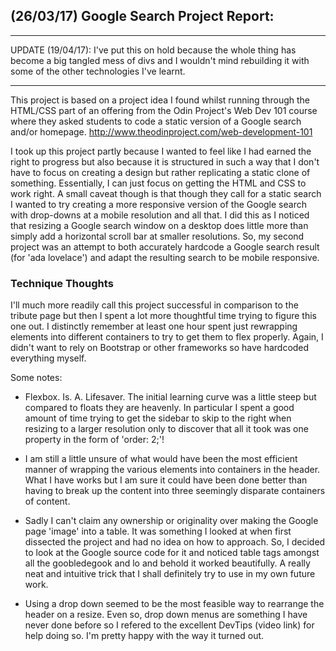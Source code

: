 <h2>(26/03/17) Google Search Project Report:</h2> 

- - - -

UPDATE (19/04/17): I've put this on hold because the whole thing has become a big tangled mess
of divs and I wouldn't mind rebuilding it with some of the other technologies I've learnt. 

- - - -

This project is based on a project idea I found whilst running through the HTML/CSS part of 
an offering from the Odin Project's Web Dev 101 course where they asked students to code a static
version of a Google search and/or homepage. 
http://www.theodinproject.com/web-development-101

I took up this project partly because I wanted to feel like I had earned the right to progress but
also because it is structured in such a way that I don't have to focus on creating a design 
but rather replicating a static clone of something. Essentially, I can just focus on getting the 
HTML and CSS to work right. A small caveat though is that though they call for a static search
I wanted to try creating a more responsive version of the Google search with drop-downs at a mobile
resolution and all that. I did this as I noticed that resizing a Google search window on a desktop
does little more than simply add a horizontal scroll bar at smaller resolutions. So, my second 
project was an attempt to both accurately hardcode a Google search result (for 'ada lovelace') and
adapt the resulting search to be mobile responsive. 

<h3>Technique Thoughts</h3> 
I'll much more readily call this project successful in comparison to the tribute page but then 
I spent a lot more thoughtful time trying to figure this one out. I distinctly remember at least
one hour spent just rewrapping elements into different containers to try to get them to flex 
properly. Again, I didn't want to rely on Bootstrap or other frameworks so have hardcoded 
everything myself. 

Some notes:
- Flexbox. Is. A. Lifesaver. The initial learning curve was a little steep but compared to floats
they are heavenly. In particular I spent a good amount of time trying to get the sidebar to skip
to the right when resizing to a larger resolution only to discover that all it took was one property
in the form of 'order: 2;'!

- I am still a little unsure of what would have been the most efficient manner of wrapping the various
elements into containers in the header. What I have works but I am sure it could have been done better
than having to break up the content into three seemingly disparate containers of content. 

- Sadly I can't claim any ownership or originality over making the Google page 'image' into a table.
It was something I looked at when first dissected the project and had no idea on how to approach.
So, I decided to look at the Google source code for it and noticed table tags amongst all the goobledegook and lo and 
behold it worked beautifully. A really neat and intuitive trick that I shall definitely try to use in my
own future work. 

- Using a drop down seemed to be the most feasible way to rearrange the header on a resize.
Even so, drop down menus are something I have never done before so I refered to the excellent 
DevTips (video link) for help doing so. I'm pretty happy with the way it turned out. 
